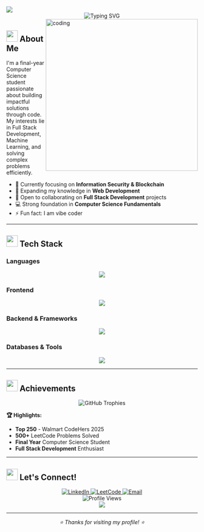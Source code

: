 # <div align="center">
  <img src="https://capsule-render.vercel.app/api?type=waving&color=gradient&height=200&section=header&text=Hey%20There!&fontSize=40&fontColor=fff&animation=fadeIn&fontAlignY=35&desc=I'm%20Akshitha%20Yadav%20👋&descAlignY=55&descAlign=50&descSize=20"/>
</div>

<div align="center">
  <img src="https://readme-typing-svg.herokuapp.com?font=Fira+Code&pause=1000&color=FF6B6B&center=true&vCenter=true&width=500&lines=Computer+Science+Student;SDE+Aspirant;Top+250+-+Walmart+CodeHers+2025;Full+Stack+Developer;500%2B+LeetCode+Problems;Problem+Solver;Continuous+Learner" alt="Typing SVG" />
</div>

<img align="right" alt="coding" width="400" src="https://user-images.githubusercontent.com/74038190/212750872-9073a34a-19d5-4f87-b2c3-9f1a4ffeaefe.gif">

## <img src="https://user-images.githubusercontent.com/74038190/216122041-518ac897-8d92-4c6b-9b3f-ca01dcaf38ee.png" width="30" /> About Me

I'm a final-year Computer Science student passionate about building impactful solutions through code. My interests lie in Full Stack Development, Machine Learning, and solving complex problems efficiently.

- 🔭 Currently focusing on **Information Security & Blockchain**
- 🌱 Expanding my knowledge in **Web Development**
- 🤝 Open to collaborating on **Full Stack Development** projects
- 💻 Strong foundation in **Computer Science Fundamentals**
- ⚡ Fun fact: I am vibe coder

---

## <img src="https://user-images.githubusercontent.com/74038190/212257454-16e3712e-945a-4ca2-b238-408ad0bf87e6.gif" width="30"> Tech Stack

### Languages
<div align="center">
  <img src="https://skillicons.dev/icons?i=java,python,js,c&theme=dark" />
</div>

### Frontend
<div align="center">
  <img src="https://skillicons.dev/icons?i=html,css,react,tailwind&theme=dark" />
</div>

### Backend & Frameworks
<div align="center">
  <img src="https://skillicons.dev/icons?i=nodejs,express,django,flask&theme=dark" />
</div>

### Databases & Tools
<div align="center">
  <img src="https://skillicons.dev/icons?i=mysql,mongodb,git,github,vscode,postman&theme=dark" />
</div>

---

## <img src="https://user-images.githubusercontent.com/74038190/216122041-518ac897-8d92-4c6b-9b3f-ca01dcaf38ee.png" width="30" /> Achievements

<div align="center">
  <img src="https://github-profile-trophy.vercel.app/?username=akshithayadav&theme=tokyonight&no-frame=true&row=1&column=6&margin-h=15&margin-w=5&no-bg=true" alt="GitHub Trophies"/>
</div>

**🏆 Highlights:**
- **Top 250** - Walmart CodeHers 2025
- **500+** LeetCode Problems Solved
- **Final Year** Computer Science Student
- **Full Stack Development** Enthusiast

---

## <img src="https://user-images.githubusercontent.com/74038190/216122041-518ac897-8d92-4c6b-9b3f-ca01dcaf38ee.png" width="30" /> Let's Connect!

<div align="center">
  <a href="https://linkedin.com/in/akshitha-yadav-bathula-9ab324259" target="_blank">
    <img src="https://img.shields.io/badge/LinkedIn-0077B5?style=for-the-badge&logo=linkedin&logoColor=white" alt="LinkedIn" />
  </a>
  <a href="https://www.leetcode.com/akshitha_10-b32_" target="_blank"> 
    <img src="https://img.shields.io/badge/LeetCode-FFA116?style=for-the-badge&logo=leetcode&logoColor=white" alt="LeetCode" />
  </a>
  <a href="mailto:akshithayadavbathula27@gmail.com">
    <img src="https://img.shields.io/badge/Email-D14836?style=for-the-badge&logo=gmail&logoColor=white" alt="Email" />
  </a>
</div>

<div align="center">
  <img src="https://komarev.com/ghpvc/?username=akshithayadav&style=for-the-badge&color=FF6B6B&labelColor=1a1b27" alt="Profile Views" />
</div>

<div align="center">
  <img src="https://capsule-render.vercel.app/api?type=waving&color=gradient&height=120&section=footer&animation=fadeIn"/>
</div>

---

<div align="center">
  <em>⭐ Thanks for visiting my profile! ⭐</em>
</div>

